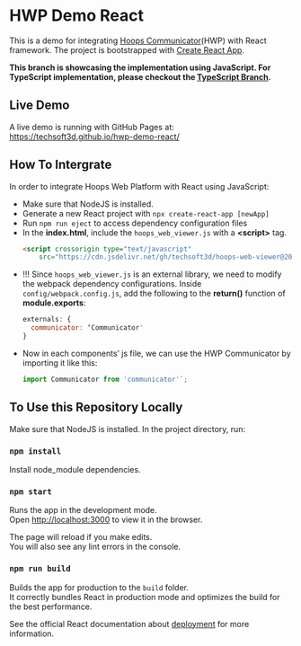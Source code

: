 # HWP Demo React

This is a demo for integrating [Hoops Communicator](https://www.techsoft3d.com/products/hoops/communicator/)(HWP) with React framework.
The project is bootstrapped with [Create React App](https://create-react-app.dev/docs/adding-typescript).

**This branch is showcasing the implementation using JavaScript. For TypeScript implementation, please checkout the [TypeScript Branch](https://github.com/techsoft3d/hwp-demo-react/tree/typescript).**

## Live Demo

A live demo is running with GitHub Pages at:
https://techsoft3d.github.io/hwp-demo-react/

## How To Intergrate
In order to integrate Hoops Web Platform with React using JavaScript:

- Make sure that NodeJS is installed.
- Generate a new React project with `npx create-react-app [newApp]`
- Run `npm run eject` to access dependency configuration files
- In the **index.html**, include the `hoops_web_viewer.js` with a **\<script>** tag. 
  ```html
  <script crossorigin type="text/javascript"
      src="https://cdn.jsdelivr.net/gh/techsoft3d/hoops-web-viewer@2020.0.0/hoops_web_viewer.js"></script>
  ```
- !!! Since `hoops_web_viewer.js` is an external library, we need to modify the webpack dependency configurations. Inside `config/webpack.config.js`, add the following to the **return()** function of **module.exports**:
  ```javascript
  externals: {
    communicator: ‘Communicator'
  }
  ```
- Now in each components’ js file, we can use the HWP Communicator by importing it like this: 
  ```javascript
  import Communicator from 'communicator'`;
  ```

## To Use this Repository Locally

Make sure that NodeJS is installed. In the project directory, run:

### `npm install`

Install node_module dependencies.

### `npm start`

Runs the app in the development mode.\
Open [http://localhost:3000](http://localhost:3000) to view it in the browser.

The page will reload if you make edits.\
You will also see any lint errors in the console.

### `npm run build`

Builds the app for production to the `build` folder.\
It correctly bundles React in production mode and optimizes the build for the best performance.

See the official React documentation about [deployment](https://facebook.github.io/create-react-app/docs/deployment) for more information.